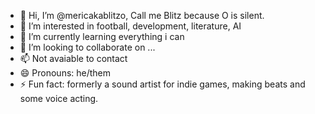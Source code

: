 - 👋 Hi, I’m @mericakablitzo, Call me Blitz because O is silent.
- 👀 I’m interested in football, development, literature, AI
- 🌱 I’m currently learning everything i can
- 💞️ I’m looking to collaborate on ...
- 📫 Not avaiable to contact
- 😄 Pronouns: he/them
- ⚡ Fun fact: formerly a sound artist for indie games, making beats and some voice acting.
